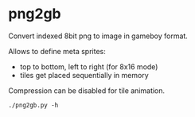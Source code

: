 # png2gb
Convert indexed 8bit png to image in gameboy format.

Allows to define meta sprites:
* top to bottom, left to right (for 8x16 mode)
* tiles get placed sequentially in memory

Compression can be disabled for tile animation.

```
./png2gb.py -h
```